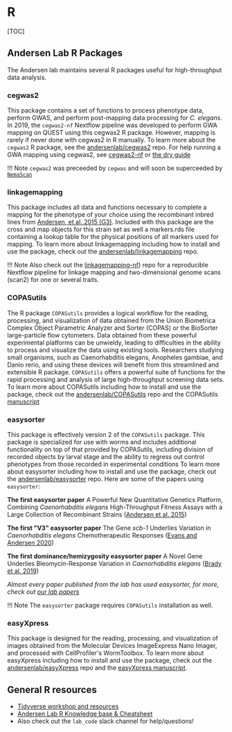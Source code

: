 # R

[TOC]

## Andersen Lab R Packages

The Andersen lab maintains several R packages useful for high-throughput data analysis.

### cegwas2

This package contains a set of functions to process phenotype data, perform GWAS, and perform post-mapping data processing for *C. elegans*. In 2019, the `cegwas2-nf` Nextflow pipeline was developed to perform GWA mapping on QUEST using this cegwas2 R package. However, mapping is rarely if never done with cegwas2 in R manually. To learn more about the `cegwas2` R package, see the [andersenlab/cegwas2](https://github.com/andersenlab/cegwas2) repo. For help running a GWA mapping using cegwas2, see [cegwas2-nf](https://github.com/andersenlab/cegwas2-nf) or [the dry guide](pipeline-cegwas.md)

!!! Note
	`cegwas2` was preceeded by `cegwas` and will soon be superceeded by [`NemaScan`](https://github.com/AndersenLab/NemaScan)

### linkagemapping

This package includes all data and functions necessary to complete a mapping for the phenotype of your choice using the recombinant inbred lines from [Andersen, et al. 2015 (G3)](https://academic.oup.com/g3journal/article/5/5/911/6025542). Included with this package are the cross and map objects for this strain set as well a markers.rds file containing a lookup table for the physical positions of all markers used for mapping. To learn more about linkagemapping including how to install and use the package, check out the [andersenlab/linkagemapping](https://github.com/andersenlab/linkagemapping) repo.

!!! Note
	Also check out the [linkagemapping-nf](https://github.com/andersenlab/linkagemapping-nf)) repo for a reproducible Nextflow pipeline for linkage mapping and two-dimensional genome scans (scan2) for one or several traits.

### COPASutils

The R package `COPASutils` provides a logical workflow for the reading, processing, and visualization of data obtained from the Union Biometrica Complex Object Parametric Analyzer and Sorter (COPAS) or the BioSorter large-particle flow cytometers. Data obtained from these powerful experimental platforms can be unwieldy, leading to difficulties in the ability to process and visualize the data using existing tools. Researchers studying small organisms, such as Caenorhabditis elegans, Anopheles gambiae, and Danio rerio, and using these devices will benefit from this streamlined and extensible R package. `COPASutils` offers a powerful suite of functions for the rapid processing and analysis of large high-throughput screening data sets. To learn more about COPASutils including how to install and use the package, check out the [andersenlab/COPASutils](https://github.com/andersenlab/copasutils) repo and the COPASutils [manuscript](https://journals.plos.org/plosone/article?id=10.1371/journal.pone.0111090)

### easysorter

This package is effectively version 2 of the `COPASutils` package. This package is specialized for use with worms and includes additional functionality on top of that provided by COPASutils, including division of recorded objects by larval stage and the ability to regress out control phenotypes from those recorded in experimental conditions To learn more about easysorter including how to install and use the package, check out the [andersenlab/easysorter](https://github.com/andersenlab/easysorter) repo. Here are some of the papers using `easysorter`:

__The first easysorter paper__
A Powerful New Quantitative Genetics Platform, Combining *Caenorhabditis elegans* High-Throughput Fitness Assays with a Large Collection of Recombinant Strains ([Andersen et al. 2015](https://academic.oup.com/g3journal/article/5/5/911/6025542))

__The first "V3" easysorter paper__
The Gene *scb-1* Underlies Variation in *Caenorhabditis elegans* Chemotherapeutic Responses ([Evans and Andersen 2020](https://academic.oup.com/g3journal/article/10/7/2353/6026329))

__The first dominance/hemizygosity easysorter paper__
A Novel Gene Underlies Bleomycin-Response Variation in *Caenorhabditis elegans* ([Brady et al. 2019](https://academic.oup.com/genetics/article/212/4/1453/5931413))

*Almost every paper published from the lab has used easysorter, for more, check out [our lab papers](https://andersenlab.org/Publications/)*

!!! Note
	The `easysorter` package requires `COPASutils` installation as well.

### easyXpress

This package is designed for the reading, processing, and visualization of images obtained from the Molecular Devices ImageExpress Nano Imager, and processed with CellProfiler's WormToolbox. To learn more about easyXpress including how to install and use the package, check out the [andersenlab/easyXpress](https://github.com/andersenlab/easyXpress) repo and the [easyXpress manuscript](https://www.biorxiv.org/content/10.1101/2021.05.11.443552v1). 

## General R resources

* [Tidyverse workshop and resources](https://github.com/katiesevans/nuit_tidyverse)
* [Andersen Lab R Knowledge base & Cheatsheet]()
* Also check out the `lab_code` slack channel for help/questions!


